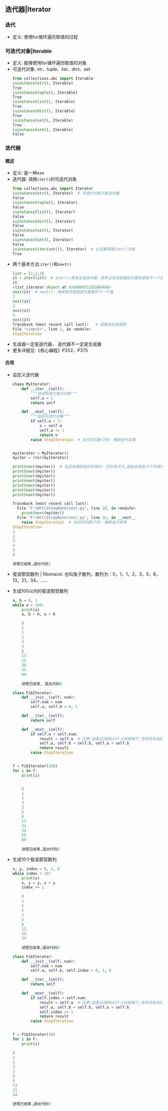 ## 迭代器|Iterator


### 迭代
- 定义: 使用for循环遍历取值的过程


### 可迭代对象|Iterable
- 定义: 能够使用for循环遍历取值的对象
- 可迭代对象: str、tuple、list、dict、set 
    ```python
    from collections.abc import Iterable
    isinstance(str(), Iterable)  
    True
    isinstance(tuple(), Iterable)   
    True
    isinstance(list(), Iterable)   
    True
    isinstance(dict(), Iterable)   
    True
    isinstance(set(), Iterable)   
    True
    isinstance(int(), Iterable)   
    False
    ```
 
### 迭代器
#### 概述
- 定义: 是一种xxx
- 迭代器: 调用`iter()`的可迭代对象
    ```python
    from collections.abc import Iterator
    isinstance(str(), Iterator)  # 可迭代对象不是迭代器
    False
    isinstance(tuple(), Iterator)
    False
    isinstance(list(), Iterator)
    False
    isinstance(dict(), Iterator)
    False
    isinstance(set(), Iterator)
    False
    isinstance(int(), Iterator)
    False
    isinstance(iter(set()), Iterator)  # 必须要调用iter()才是
    True
    ```
- 两个基本方法:`iter()`和`next()` 
    ```python
    list = [1,2,3]
    it = iter(list)  # iter():用来生成迭代器、用来记录当前遍历位置及获取下一个位置的值
    it
    <list_iterator object at 0x00000252EEDB4400>
    next(it)  # next(): 用来依次获取迭代器里的下一个值
    1
    next(it)
    2
    next(it)
    3
    next(it)
    Traceback (most recent call last):   # 值取完后会报错
    File "<input>", line 1, in <module>
    StopIteration
    ```
- 生成器一定是迭代器， 迭代器不一定是生成器
- 更多详细见:《核心编程》P202、P375 


#### 应用

- 自定义迭代器 
    ```python 
    class MyIterator:
        def __iter__(self):
            """自动构造可迭代对象"""
            self.a = 1
            return self
    
        def __next__(self):
            """返回可迭代对象"""
            if self.a < 7:
                x = self.a
                self.a += 1
                return x
            raise StopIteration  # 当打印次数<7时: 捕获迭代异常
    
    
    myiterator = MyIterator()
    myiter = iter(myiterator)
    
    print(next(myiter))  # 当没有捕获迭代异常时: 打印多少次,就能生成多少个可迭代对象
    print(next(myiter))
    print(next(myiter))
    print(next(myiter))
    print(next(myiter))
    print(next(myiter))
    print(next(myiter))
    ```
    ```python
    Traceback (most recent call last):
      File "F:\Wtt\StudyNote\test.py", line 28, in <module>
        print(next(myiter))
      File "F:\Wtt\StudyNote\test.py", line 16, in __next__
        raise StopIteration  # 当打印次数<7时: 捕获迭代异常
    StopIteration
    1
    2
    3
    4
    5
    6
    
    进程已结束,退出代码1
    ```
  
- 斐波那契数列 | fibonacei: 也叫兔子数列，数列为：0，1，1，2，3，5，8，13，21，34，……   

- 生成100以内的斐波那契数列 
    ```python
    a, b = 0, 1
    while a < 100:
        print(a)
        a, b = b, a + b
    ``` 
    ```python 
        0
        1
        1
        2
        3
        5
        8
        13
        21
        34
        55
        89
        
        进程已结束, 退出代码0
    ``` 
    ```python
    class FibIterator:
        def __init__(self, num):
            self.num = num
            self.a, self.b = 0, 1
    
        def __iter__(self):
            return self
    
        def __next__(self):
            if self.a < self.num:
                result = self.a  # 注意:这里必须把self.a先赋值下,否则无法从0开始计数
                self.a, self.b = self.b, self.a + self.b
                return result
            raise StopIteration
    
    
    f = FibIterator(100)
    for i in f:
        print(i)
    ```  
    ```python
    
        0
        1
        1
        2
        3
        5
        8
        13
        21
        34
        55
        89
        
        进程已结束,退出代码0
    ```
 
- 生成10个斐波那契数列
    ```python
    x, y, index = 0, 1, 0
    while index < 10:
        print(x)
        x, y = y, x + y
        index += 1
    ``` 
    ```python
        0
        1
        1
        2
        3
        5
        8
        13
        21
        34
        
        进程已结束,退出代码0
    ```
    ```python
    class FibIterator:
        def __init__(self, num):
            self.num = num
            self.a, self.b, self.index = 0, 1, 0
    
        def __iter__(self):
            return self
    
        def __next__(self):
            if self.index < self.num:
                result = self.a  # 注意:这里必须把self.a先赋值下,否则无法从0开始计数
                self.a, self.b = self.b, self.a + self.b
                self.index += 1
                return result
            raise StopIteration
    
    
    f = FibIterator(10)
    for i in f:
        print(i)
    ```  
    ```python
    0
    1
    1
    2
    3
    5
    8
    13
    21
    34
     
    进程已结束,退出代码0
    ```
  


 
